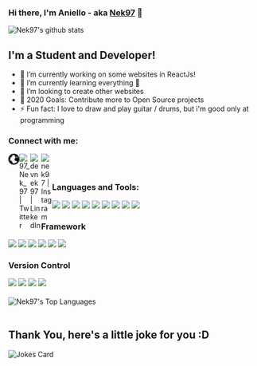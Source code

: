 ### Hi there, I'm Aniello - aka [Nek97][website] 👋

![Nek97's github stats](https://github-readme-stats.vercel.app/api?username=nek97&hide=stars&hide_title=true&show_icons=true&count_private=true)

## I'm a Student and Developer!
- 🔭 I’m currently working on some websites in ReactJs!
- 🌱 I’m currently learning everything 🤣
- 👯 I’m looking to create other websites
- 🥅 2020 Goals: Contribute more to Open Source projects
- ⚡ Fun fact: I love to draw and play guitar / drums, but i'm good only at programming

### Connect with me:

[<img align="left" alt="https://nek97.github.io/" width="22px" src="https://raw.githubusercontent.com/iconic/open-iconic/master/svg/globe.svg" />][website]
[<img align="left" alt="97_Nek_97 | Twitter" width="22px" src="https://cdn.jsdelivr.net/npm/simple-icons@v3/icons/twitter.svg" />][twitter]
[<img align="left" alt="devnek97 | LinkedIn" width="22px" src="https://cdn.jsdelivr.net/npm/simple-icons@v3/icons/linkedin.svg" />][linkedin]
[<img align="left" alt="nek97 | Instagram" width="22px" src="https://cdn.jsdelivr.net/npm/simple-icons@v3/icons/instagram.svg" />][instagram]

<br />
<br />

### Languages and Tools:
<img src="https://img.shields.io/badge/node.js%20-%2343853D.svg?&style=for-the-badge&logo=node.js&logoColor=white"/>
<img src="https://img.shields.io/badge/javascript%20-%23323330.svg?&style=for-the-badge&logo=javascript&logoColor=%23F7DF1E"/>
<img src="https://img.shields.io/badge/typescript%20-%23007ACC.svg?&style=for-the-badge&logo=typescript&logoColor=white"/>
<img src="https://img.shields.io/badge/html5%20-%23E34F26.svg?&style=for-the-badge&logo=html5&logoColor=white"/>
<img src="https://img.shields.io/badge/css3%20-%231572B6.svg?&style=for-the-badge&logo=css3&logoColor=white"/>
<img src="https://img.shields.io/badge/c%20-%2300599C.svg?&style=for-the-badge&logo=c&logoColor=white"/>
<img src="https://img.shields.io/badge/c++%20-%2300599C.svg?&style=for-the-badge&logo=c%2B%2B&ogoColor=white"/>
<img src="https://img.shields.io/badge/php-%23777BB4.svg?&style=for-the-badge&logo=php&logoColor=white"/>
<img src="https://img.shields.io/badge/shell_script%20-%23121011.svg?&style=for-the-badge&logo=gnu-bash&logoColor=white"/>

### Framework
<img src="https://img.shields.io/badge/react%20-%2320232a.svg?&style=for-the-badge&logo=react&logoColor=%2361DAFB"/>
<img src="https://img.shields.io/badge/angular%20-%23DD0031.svg?&style=for-the-badge&logo=angular&logoColor=white"/>
<img src="https://img.shields.io/badge/angular-js%20-%23E23237.svg?&style=for-the-badge&logo=angularjs&logoColor=white"/>
<img src="https://img.shields.io/badge/bootstrap%20-%23563D7C.svg?&style=for-the-badge&logo=bootstrap&logoColor=white"/>
<img src="https://img.shields.io/badge/redux%20-%23593d88.svg?&style=for-the-badge&logo=redux&logoColor=white"/>
<img src="https://img.shields.io/badge/jquery%20-%230769AD.svg?&style=for-the-badge&logo=jquery&logoColor=white"/>

### Version Control
<img src="https://img.shields.io/badge/git%20-%23F05033.svg?&style=for-the-badge&logo=git&logoColor=white"/>
<img src="https://img.shields.io/badge/gitlab%20-%23181717.svg?&style=for-the-badge&logo=gitlab&logoColor=white"/>
<img src="https://img.shields.io/badge/github%20-%23121011.svg?&style=for-the-badge&logo=github&logoColor=white"/>
<img src="https://img.shields.io/badge/bitbucket%20-%230047B3.svg?&style=for-the-badge&logo=bitbucket&logoColor=white"/>
<br />
<br />

<img align="center" alt="Nek97's Top Languages" src="https://github-readme-stats.vercel.app/api/top-langs/?username=nek97&layout=compact" />
<br />
<br />

## Thank You, here's a little joke for you :D
<img src="https://readme-jokes.vercel.app/api" alt="Jokes Card" />
<br />

[website]: https://nek97.github.io/
[twitter]: https://twitter.com/97_Nek_97
[instagram]: https://www.instagram.com/nek97/
[linkedin]: https://www.linkedin.com/in/devnek97/
